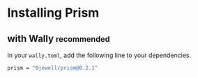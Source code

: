# Installing Prism

## with Wally <small>recommended</small>

In your `wally.toml`, add the following line to your dependencies.
```sh
prism = "0jewell/prism@0.2.1"
```